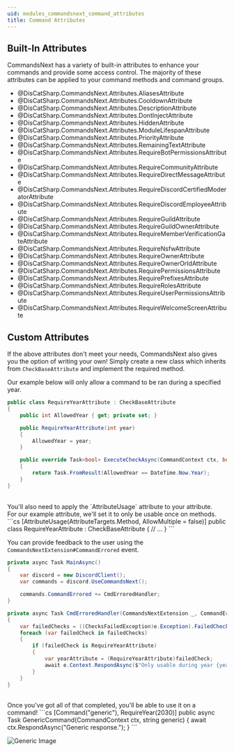 ```yaml
---
uid: modules_commandsnext_command_attributes
title: Command Attributes
---
```


## Built-In Attributes
CommandsNext has a variety of built-in attributes to enhance your commands and provide some access control.
The majority of these attributes can be applied to your command methods and command groups.

- @DisCatSharp.CommandsNext.Attributes.AliasesAttribute
- @DisCatSharp.CommandsNext.Attributes.CooldownAttribute
- @DisCatSharp.CommandsNext.Attributes.DescriptionAttribute
- @DisCatSharp.CommandsNext.Attributes.DontInjectAttribute
- @DisCatSharp.CommandsNext.Attributes.HiddenAttribute
- @DisCatSharp.CommandsNext.Attributes.ModuleLifespanAttribute
- @DisCatSharp.CommandsNext.Attributes.PriorityAttribute
- @DisCatSharp.CommandsNext.Attributes.RemainingTextAttribute
- @DisCatSharp.CommandsNext.Attributes.RequireBotPermissionsAttribute
- @DisCatSharp.CommandsNext.Attributes.RequireCommunityAttribute
- @DisCatSharp.CommandsNext.Attributes.RequireDirectMessageAttribute
- @DisCatSharp.CommandsNext.Attributes.RequireDiscordCertifiedModeratorAttribute
- @DisCatSharp.CommandsNext.Attributes.RequireDiscordEmployeeAttribute
- @DisCatSharp.CommandsNext.Attributes.RequireGuildAttribute
- @DisCatSharp.CommandsNext.Attributes.RequireGuildOwnerAttribute
- @DisCatSharp.CommandsNext.Attributes.RequireMemberVerificationGateAttribute
- @DisCatSharp.CommandsNext.Attributes.RequireNsfwAttribute
- @DisCatSharp.CommandsNext.Attributes.RequireOwnerAttribute
- @DisCatSharp.CommandsNext.Attributes.RequireOwnerOrIdAttribute
- @DisCatSharp.CommandsNext.Attributes.RequirePermissionsAttribute
- @DisCatSharp.CommandsNext.Attributes.RequirePrefixesAttribute
- @DisCatSharp.CommandsNext.Attributes.RequireRolesAttribute
- @DisCatSharp.CommandsNext.Attributes.RequireUserPermissionsAttribute
- @DisCatSharp.CommandsNext.Attributes.RequireWelcomeScreenAttribute


## Custom Attributes
If the above attributes don't meet your needs, CommandsNext also gives you the option of writing your own!
Simply create a new class which inherits from `CheckBaseAttribute` and implement the required method.

Our example below will only allow a command to be ran during a specified year.
```cs
public class RequireYearAttribute : CheckBaseAttribute
{
    public int AllowedYear { get; private set; }

    public RequireYearAttribute(int year)
    {
        AllowedYear = year;
    }

    public override Task<bool> ExecuteCheckAsync(CommandContext ctx, bool help)
    {
        return Task.FromResult(AllowedYear == DateTime.Now.Year);
    }
}
```

<br/>
You'll also need to apply the `AttributeUsage` attribute to your attribute.<br/>
For our example attribute, we'll set it to only be usable once on methods.
```cs
[AttributeUsage(AttributeTargets.Method, AllowMultiple = false)]
public class RequireYearAttribute : CheckBaseAttribute
{
    // ...
}
```

You can provide feedback to the user using the `CommandsNextExtension#CommandErrored` event.
```cs
private async Task MainAsync()
{
    var discord = new DiscordClient();
	var commands = discord.UseCommandsNext();

	commands.CommandErrored += CmdErroredHandler;
}

private async Task CmdErroredHandler(CommandsNextExtension _, CommandErrorEventArgs e)
{
    var failedChecks = ((ChecksFailedException)e.Exception).FailedChecks;
    foreach (var failedCheck in failedChecks)
    {
        if (failedCheck is RequireYearAttribute)
        {
            var yearAttribute = (RequireYearAttribute)failedCheck;
            await e.Context.RespondAsync($"Only usable during year {yearAttribute.AllowedYear}.");
        }
    }
}
```

<br/>
Once you've got all of that completed, you'll be able to use it on a command!
```cs
[Command("generic"), RequireYear(2030)]
public async Task GenericCommand(CommandContext ctx, string generic)
{
    await ctx.RespondAsync("Generic response.");
}
```

![Generic Image](/images/commands_command_attributes_01.png)
